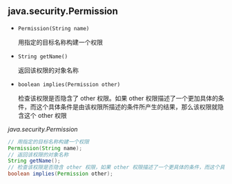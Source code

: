 ## java.security.Permission

* `Permission(String name)`

  用指定的目标名称构建一个权限

* `String getName()`

  返回该权限的对象名称

* `boolean implies(Permission other)`

  检查该权限是否隐含了 other 权限。如果 other 权限描述了一个更加具体的条件，而这个具体条件是由该权限所描述的条件所产生的结果，那么该权限就隐含这个 other 权限

*java.security.Permission*

```java
// 用指定的目标名称构建一个权限
Permission(String name);
// 返回该权限的对象名称
String getName();
// 检查该权限是否隐含 other 权限，如果 other 权限描述了一个更具体的条件，而这个具体条件是由该权限所描述的条件所产生的结果，那么该权限就隐含这个 other 权限
boolean implies(Permission other);
```
